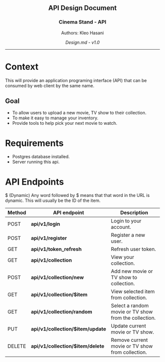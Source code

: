 <div style="text-align: center;">
<h2>API Design Document</h2>
<h3>Cinema Stand - API</h3>
<p>Authors: Kleo Hasani</p>
<i>Design.md - v1.0</i>
</div>

---

# Context

This will provide an application programing interface (API) that can be consumed by web client by the same name.

## Goal

- To allow users to upload a new movie, TV show to their collection.
- To make it easy to manage your inventory.
- Provide tools to help pick your next movie to watch.

# Requirements

- Postgres database installed.
- Server running this api.

# API Endpoints

\$ (Dynamic) Any word followed by $ means that that word in the URL is dynamic. This will usually be the ID of the item.

| Method | API endpoint                       | Description                                           |
| ------ | ---------------------------------- | ----------------------------------------------------- |
| POST   | **api/v1/login**                   | Login to your account.                                |
| POST   | **api/v1/register**                | Register a new user.                                  |
| GET    | **api/v1/token_refresh**           | Refresh user token.                                   |
| GET    | **api/v1/collection**              | View your collection.                                 |
| POST   | **api/v1/collection/new**          | Add new movie or TV show to collection.               |
| GET    | **api/v1/collection/$item**        | View selected item from collection.                   |
| GET    | **api/v1/collection/random**       | Select a random movie or TV show from the collection. |
| PUT    | **api/v1/collection/$item/update** | Update current movie or TV show.                      |
| DELETE | **api/v1/collection/$item/delete** | Remove current movie or TV show from collection.      |
